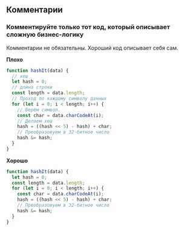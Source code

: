 ## **Комментарии**
### Комментируйте только тот код, который описывает сложную бизнес-логику
Комментарии не обязательны. Хороший код описывает себя сам.

**Плохо**
```javascript
function hashIt(data) {
  // хеш
  let hash = 0;
  // длина строки
  const length = data.length;
  // Проход по каждому символу данных
  for (let i = 0; i < length; i++) {
    // Берём символ.
    const char = data.charCodeAt(i);
    // Делаем хеш
    hash = ((hash << 5) - hash) + char;
    // Преобразовуем в 32-битное число
    hash &= hash;
  }
}
```

**Хорошо**
```javascript
function hashIt(data) {
  let hash = 0;
  const length = data.length;
  for (let i = 0; i < length; i++) {
    const char = data.charCodeAt(i);
    hash = ((hash << 5) - hash) + char;
    // Преобразовуем в 32-битное число
    hash &= hash;
  }
}
```